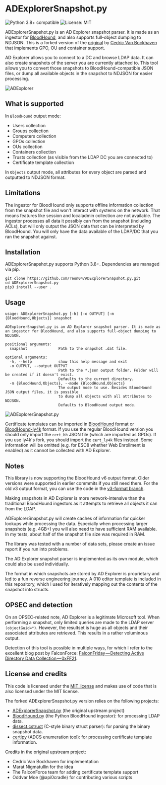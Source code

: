 # ADExplorerSnapshot.py

![Python 3.8+ compatible](https://img.shields.io/badge/python-%5E3.8-blue)
![License: MIT](https://img.shields.io/badge/License-MIT-yellow.svg)

ADExplorerSnapshot.py is an AD Explorer snapshot parser. It is made as an ingestor for [BloodHound](https://bloodhound.readthedocs.io/), and also supports full-object dumping to NDJSON. This is a forked version of the [original](https://github.com/c3c/ADExplorerSnapshot.py) by [Cedric Van Bockhaven](https://github.com/c3c) that implements GPO, OU and container support.

AD Explorer allows you to connect to a DC and browse LDAP data. It can also create snapshots of the server you are currently attached to. This tool allows you to convert those snapshots to BloodHound-compatible JSON files, or dump all available objects in the snapshot to NDJSON for easier processing.

![ADExplorer](meta/adexplorer.png)

## What is supported

In `BloodHound` output mode: 
 * Users collection
 * Groups collection
 * Computers collection
 * GPOs collection
 * OUs collection
 * Containers collection
 * Trusts collection (as visible from the LDAP DC you are connected to)
 * Certificate template collection

In `Objects` output mode, all attributes for every object are parsed and outputted to NDJSON format.

## Limitations

The ingestor for BloodHound only supports offline information collection from the snapshot file and won't interact with systems on the network. That means features like session and localadmin collection are not available. The ingestor processes all data it possibly can from the snapshot (including ACLs), but will only output the JSON data that can be interpreted by BloodHound. You will only have the data available of the LDAP/DC that you ran the snapshot against.

## Installation

ADExplorerSnapshot.py supports Python 3.8+. Dependencies are managed via pip.

```
git clone https://github.com/reon04/ADExplorerSnapshot.py.git
cd ADExplorerSnapshot.py
pip3 install --user .
```

## Usage

```
usage: ADExplorerSnapshot.py [-h] [-o OUTPUT] [-m {BloodHound,Objects}] snapshot

ADExplorerSnapshot.py is an AD Explorer snapshot parser. It is made as an ingestor for BloodHound, and also supports full-object dumping to NDJSON.

positional arguments:
  snapshot              Path to the snapshot .dat file.

optional arguments:
  -h, --help            show this help message and exit
  -o OUTPUT, --output OUTPUT
                        Path to the *.json output folder. Folder will be created if it doesn't exist. 
                        Defaults to the current directory.
  -m {BloodHound,Objects}, --mode {BloodHound,Objects}
                        The output mode to use. Besides BloodHound JSON output files, it is possible
                        to dump all objects with all attributes to NDJSON.
                        Defaults to BloodHound output mode.
```

![ADExplorerSnapshot.py](meta/adexpsnapshotpy.png)

Certificate templates can be imported in [BloodHound](https://github.com/BloodHoundAD/BloodHound) format or [BloodHound-ly4k](https://github.com/ly4k/BloodHound) format.
If you use the regular BloodHound version you should only import the `cert_bh` JSON file (which are imported as GPOs). 
If you use ly4k's fork, you should import the `cert_ly4k` files instead. Some information will be omitted (e.g. for ESC8 whether Web Enrollment is enabled) as it cannot be collected with AD Explorer.

## Notes

This library is now supporting the BloodHound v6 output format. Older versions were supported in earlier commmits if you still need them.
For the old v3 output format, you can use the code in the [v3-format branch](https://github.com/reon04/ADExplorerSnapshot.py/tree/v3-format).

Making snapshots in AD Explorer is more network-intensive than the traditional BloodHound ingestors as it attempts to retrieve all objects it can from the LDAP.

ADExplorerSnapshot.py will create caches of information for quicker lookups while processing the data. Especially when processing larger snapshots (e.g. 4GB+) you will also need to have sufficient RAM available. In my tests, about half of the snapshot file size was required in RAM.

The library was tested with a number of data sets, please create an issue report if you run into problems. 

The AD Explorer snapshot parser is implemented as its own module, which could also be used individually.

The format in which snapshots are stored by AD Explorer is proprietary and led to a fun reverse engineering journey. A 010 editor template is included in this repository, which I used for iteratively mapping out the contents of the snapshot into structs.

## OPSEC and detection

On an OPSEC-related note, AD Explorer is a legitimate Microsoft tool. When performing a snapshot, only limited queries are made to the LDAP server `(objectGuid=*)`. However, the resultset is huge as all objects and their associated attributes are retrieved. This results in a rather voluminous output. 

Detection of this tool is possible in multiple ways, for which I refer to the excellent blog post by FalconForce: [FalconFriday — Detecting Active Directory Data Collection — 0xFF21](https://falconforce.nl/falconfriday-detecting-active-directory-data-collection-0xff21/).

## License and credits

This code is licensed under the [MIT license](https://opensource.org/licenses/MIT) and makes use of code that is also licensed under the MIT license.

The forked ADExplorerSnapshot.py version relies on the following projects:
 - [ADExplorerSnapshot.py](https://github.com/c3c/ADExplorerSnapshot.py) (the original upstream project)
 - [BloodHound.py](https://github.com/fox-it/BloodHound.py) (the Python BloodHound ingestor): for processing LDAP data.
 - [dissect.cstruct](https://github.com/fox-it/dissect.cstruct) (C-style binary struct parser): for parsing the binary snapshot data.
 - [certipy](https://github.com/ly4k/Certipy) (ADCS enumeration tool): for processing certificate template information.

Credits in the original upstream project:
 - Cedric Van Bockhaven for implementation
 - Marat Nigmatullin for the idea
 - The FalconForce team for adding certificate template support
 - Oddvar Moe (@api0cradle) for contributing various scripts